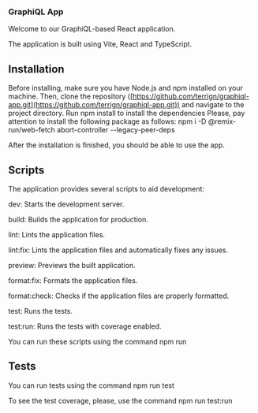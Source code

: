 ### GraphiQL App

Welcome to our GraphiQL-based React application.

The application is built using Vite, React and TypeScript.

## Installation

Before installing, make sure you have Node.js and npm installed on your machine. Then, clone the repository ([https://github.com/terrign/graphiql-app.git](https://github.com/terrign/graphiql-app.git)) and navigate to the project directory.
Run npm install to install the dependencies
Please, pay attention to install the following package as follows: npm i -D @remix-run/web-fetch abort-controller --legacy-peer-deps

After the installation is finished, you should be able to use the app.

## Scripts

The application provides several scripts to aid development:

dev: Starts the development server.

build: Builds the application for production.

lint: Lints the application files.

lint:fix: Lints the application files and automatically fixes any issues.

preview: Previews the built application.

format:fix: Formats the application files.

format:check: Checks if the application files are properly formatted.

test: Runs the tests.

test:run: Runs the tests with coverage enabled.

You can run these scripts using the command npm run

## Tests

You can run tests using the command npm run test

To see the test coverage, please, use the command npm run test:run
